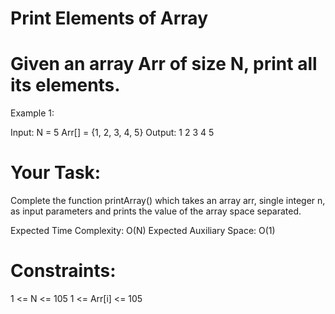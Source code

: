 # Print Elements of Array
# Given an array Arr of size N, print all its elements.

Example 1:

Input:
N = 5
Arr[] = {1, 2, 3, 4, 5}
Output: 1 2 3 4 5

# Your Task:
Complete the function printArray() which takes an array arr, single integer n, as input parameters and prints the value of the array space separated.

Expected Time Complexity: O(N)
Expected Auxiliary Space: O(1)


# Constraints:
1 <= N <= 105
1 <= Arr[i] <= 105
